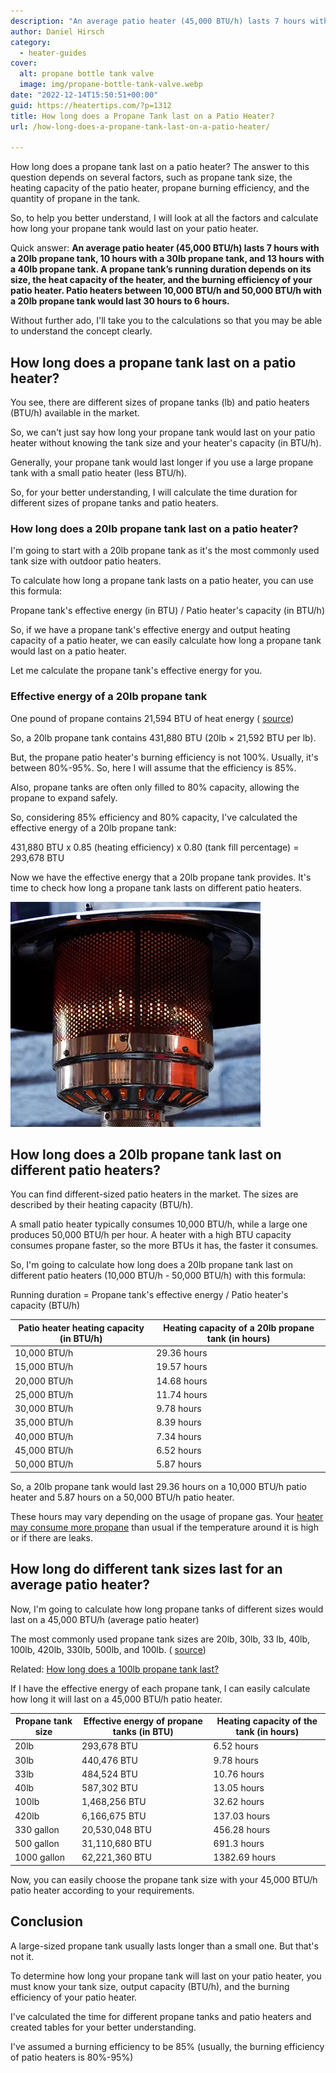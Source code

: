 ```yaml
---
description: "An average patio heater (45,000 BTU/h) lasts 7 hours with a 20lb propane tank and 13 hours with a 40lb propane tank."
author: Daniel Hirsch
category:
  - heater-guides
cover:
  alt: propane bottle tank valve
  image: img/propane-bottle-tank-valve.webp
date: "2022-12-14T15:50:51+00:00"
guid: https://heatertips.com/?p=1312
title: How long does a Propane Tank last on a Patio Heater?
url: /how-long-does-a-propane-tank-last-on-a-patio-heater/

---
```

How long does a propane tank last on a patio heater? The answer to this question depends on several factors, such as propane tank size, the heating capacity of the patio heater, propane burning efficiency, and the quantity of propane in the tank.

So, to help you better understand, I will look at all the factors and calculate how long your propane tank would last on your patio heater.

Quick answer: **An average patio heater (45,000 BTU/h) lasts 7 hours with a 20lb propane tank, 10 hours with a 30lb propane tank, and 13 hours with a 40lb propane tank. A propane tank’s running duration depends on its size, the heat capacity of the heater, and the burning efficiency of your patio heater. Patio heaters between 10,000 BTU/h and 50,000 BTU/h with a 20lb propane tank would last 30 hours to 6 hours.**

Without further ado, I'll take you to the calculations so that you may be able to understand the concept clearly.

## How long does a propane tank last on a patio heater?

You see, there are different sizes of propane tanks (lb) and patio heaters (BTU/h) available in the market.

So, we can't just say how long your propane tank would last on your patio heater without knowing the tank size and your heater's capacity (in BTU/h).

Generally, your propane tank would last longer if you use a large propane tank with a small patio heater (less BTU/h).

So, for your better understanding, I will calculate the time duration for different sizes of propane tanks and patio heaters.

### How long does a 20lb propane tank last on a patio heater?

I'm going to start with a 20lb propane tank as it's the most commonly used tank size with outdoor patio heaters.

To calculate how long a propane tank lasts on a patio heater, you can use this formula:

Propane tank's effective energy (in BTU) / Patio heater's capacity (in BTU/h)

So, if we have a propane tank's effective energy and output heating capacity of a patio heater, we can easily calculate how long a propane tank would last on a patio heater.

Let me calculate the propane tank's effective energy for you.

### Effective energy of a 20lb propane tank

One pound of propane contains 21,594 BTU of heat energy ( [source](https://www.elgas.com.au/blog/389-lpg-conversions-kg-litres-mj-kwh-and-m3/))

So, a 20lb propane tank contains 431,880 BTU (20lb × 21,592 BTU per lb).

But, the propane patio heater's burning efficiency is not 100%. Usually, it's between 80%-95%. So, here I will assume that the efficiency is 85%.

Also, propane tanks are often only filled to 80% capacity, allowing the propane to expand safely.

So, considering 85% efficiency and 80% capacity, I've calculated the effective energy of a 20lb propane tank:

431,880 BTU x 0.85 (heating efficiency) x 0.80 (tank fill percentage) = 293,678 BTU

Now we have the effective energy that a 20lb propane tank provides. It's time to check how long a propane tank lasts on different patio heaters.

![patio heater](/img/patio-heater.webp)

## How long does a 20lb propane tank last on different patio heaters?

You can find different-sized patio heaters in the market. The sizes are described by their heating capacity (BTU/h).

A small patio heater typically consumes 10,000 BTU/h, while a large one produces 50,000 BTU/h per hour. A heater with a high BTU capacity consumes propane faster, so the more BTUs it has, the faster it consumes.

So, I'm going to calculate how long does a 20lb propane tank last on different patio heaters (10,000 BTU/h - 50,000 BTU/h) with this formula:

Running duration = Propane tank's effective energy / Patio heater's capacity (BTU/h)

Patio heater heating capacity (in BTU/h) | Heating capacity of a 20lb propane tank (in hours)  
---------------------------------------- | -------------------------------------------------  
10,000 BTU/h                             | 29.36 hours  
15,000 BTU/h                             | 19.57 hours  
20,000 BTU/h                             | 14.68 hours  
25,000 BTU/h                             | 11.74 hours  
30,000 BTU/h                             | 9.78 hours  
35,000 BTU/h                             | 8.39 hours  
40,000 BTU/h                             | 7.34 hours  
45,000 BTU/h                             | 6.52 hours  
50,000 BTU/h                             | 5.87 hours  

So, a 20lb propane tank would last 29.36 hours on a 10,000 BTU/h patio heater and 5.87 hours on a 50,000 BTU/h patio heater.

These hours may vary depending on the usage of propane gas. Your [heater may consume more propane](/why-is-propane-heater-using-so-much-gas/) than usual if the temperature around it is high or if there are leaks.

## How long do different tank sizes last for an average patio heater?

Now, I'm going to calculate how long propane tanks of different sizes would last on a 45,000 BTU/h (average patio heater)

The most commonly used propane tank sizes are 20lb, 30lb, 33 lb, 40lb, 100lb, 420lb, 330lb, 500lb, and 100lb. ( [source](https://www.couchoilcompany.com/what-size-propane-tank/))

Related: [How long does a 100lb propane tank last?](/how-long-does-a-100lb-propane-tank-last/)

If I have the effective energy of each propane tank, I can easily calculate how long it will last on a 45,000 BTU/h patio heater.

Propane tank size | Effective energy of propane tanks (in BTU) | Heating capacity of the tank (in hours)  
----------------- | -------------------------------------------- | ----------------------------------------  
20lb              | 293,678 BTU                                  | 6.52 hours  
30lb              | 440,476 BTU                                  | 9.78 hours  
33lb              | 484,524 BTU                                  | 10.76 hours  
40lb              | 587,302 BTU                                  | 13.05 hours  
100lb             | 1,468,256 BTU                                | 32.62 hours  
420lb             | 6,166,675 BTU                                | 137.03 hours  
330 gallon        | 20,530,048 BTU                               | 456.28 hours  
500 gallon        | 31,110,680 BTU                               | 691.3 hours  
1000 gallon       | 62,221,360 BTU                               | 1382.69 hours  

Now, you can easily choose the propane tank size with your 45,000 BTU/h patio heater according to your requirements.

## Conclusion

A large-sized propane tank usually lasts longer than a small one. But that's not it.

To determine how long your propane tank will last on your patio heater, you must know your tank size, output capacity (BTU/h), and the burning efficiency of your patio heater.

I've calculated the time for different propane tanks and patio heaters and created tables for your better understanding.

I've assumed a burning efficiency to be 85% (usually, the burning efficiency of patio heaters is 80%-95%)
